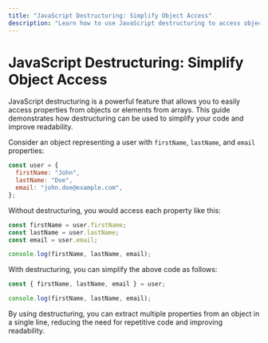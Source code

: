 ```yaml
---
title: "JavaScript Destructuring: Simplify Object Access"
description: "Learn how to use JavaScript destructuring to access object properties more easily and concisely. This guide provides an example and explanation of destructuring, improving code readability and reducing the need for repetitive code."
---
```


# JavaScript Destructuring: Simplify Object Access

JavaScript destructuring is a powerful feature that allows you to easily access
properties from objects or elements from arrays. This guide demonstrates how
destructuring can be used to simplify your code and improve readability.

Consider an object representing a user with `firstName`, `lastName`, and `email`
properties:

```javascript
const user = {
  firstName: "John",
  lastName: "Doe",
  email: "john.doe@example.com",
};
```

Without destructuring, you would access each property like this:

```javascript
const firstName = user.firstName;
const lastName = user.lastName;
const email = user.email;

console.log(firstName, lastName, email);
```

With destructuring, you can simplify the above code as follows:

```javascript
const { firstName, lastName, email } = user;

console.log(firstName, lastName, email);
```

By using destructuring, you can extract multiple properties from an object in a
single line, reducing the need for repetitive code and improving readability.

